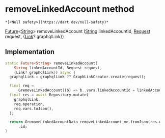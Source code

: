 


# removeLinkedAccount method




    *[<Null safety>](https://dart.dev/null-safety)*




[Future](https://api.flutter.dev/flutter/dart-async/Future-class.html)&lt;[String](https://api.flutter.dev/flutter/dart-core/String-class.html)> removeLinkedAccount
([String](https://api.flutter.dev/flutter/dart-core/String-class.html) linkedAccountId, [Request](../../yonomi-sdk/Request-class.md) request, {[Link](https://pub.dev/documentation/gql_link/0.4.0/link/Link-class.html)? graphqlLink})








## Implementation

```dart
static Future<String> removeLinkedAccount(
    String linkedAccountId, Request request,
    {Link? graphqlLink}) async {
  graphqlLink = graphqlLink ?? GraphLinkCreator.create(request);

  final req =
      GremoveLinkedAccount((b) => b..vars.linkedAccountId = linkedAccountId);
  final res = await Repository.mutate(
    graphqlLink,
    req.operation,
    req.vars.toJson(),
  );

  return GremoveLinkedAccountData_removeLinkedAccount_me.fromJson(res.data!)!
      .id;
}
```







